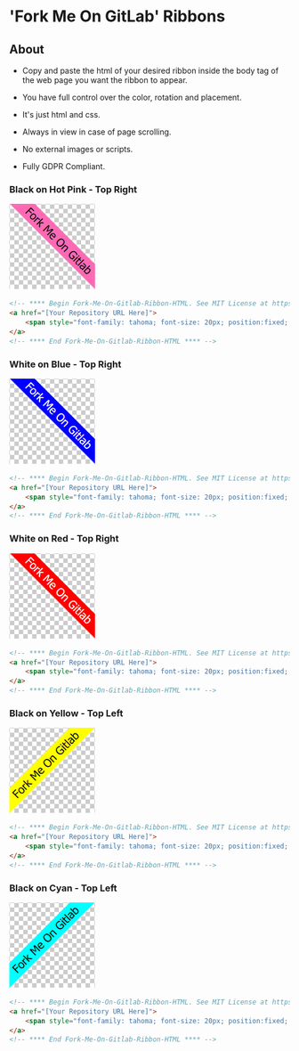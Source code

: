 # 'Fork Me On GitLab' Ribbons

## About

- Copy and paste the html of your desired ribbon inside the body tag of the web page you want the ribbon to appear.

- You have full control over the color, rotation and placement. 

- It's just html and css. 

- Always in view in case of page scrolling.

- No external images or scripts.

- Fully GDPR Compliant.


### Black on Hot Pink - Top Right
![Black on Hot Pink - Top Right](img/boptr.gif)

```html
<!-- **** Begin Fork-Me-On-Gitlab-Ribbon-HTML. See MIT License at https://gitlab.com/seanwasere/fork-me-on-gitlab **** -->
<a href="[Your Repository URL Here]">
    <span style="font-family: tahoma; font-size: 20px; position:fixed; top:50px; right:-45px; display:block; -webkit-transform: rotate(45deg); -moz-transform: rotate(45deg); background-color:hotpink; color:black; padding: 4px 30px 4px 30px">Fork me on GitLab</span>
</a>
<!-- **** End Fork-Me-On-Gitlab-Ribbon-HTML **** -->
```


### White on Blue - Top Right
![White on Blue - Top Right](img/wobtr.gif)
```html
<!-- **** Begin Fork-Me-On-Gitlab-Ribbon-HTML. See MIT License at https://gitlab.com/seanwasere/fork-me-on-gitlab **** -->
<a href="[Your Repository URL Here]">
    <span style="font-family: tahoma; font-size: 20px; position:fixed; top:50px; right:-45px; display:block; -webkit-transform: rotate(45deg); -moz-transform: rotate(45deg); background-color:blue; color:white; padding: 4px 30px 4px 30px">Fork me on GitLab</span>
</a>
<!-- **** End Fork-Me-On-Gitlab-Ribbon-HTML **** -->
```

### White on Red - Top Right
![White on Red - Top Right](img/wortr.gif)
```html
<!-- **** Begin Fork-Me-On-Gitlab-Ribbon-HTML. See MIT License at https://gitlab.com/seanwasere/fork-me-on-gitlab **** -->
<a href="[Your Repository URL Here]">
    <span style="font-family: tahoma; font-size: 20px; position:fixed; top:50px; right:-45px; display:block; -webkit-transform: rotate(45deg); -moz-transform: rotate(45deg); background-color:red; color:white; padding: 4px 30px 4px 30px">Fork me on GitLab</span>
</a>
<!-- **** End Fork-Me-On-Gitlab-Ribbon-HTML **** -->
```

### Black on Yellow - Top Left
![Black on Yellow - Top Left](img/boytl.gif)
```html
<!-- **** Begin Fork-Me-On-Gitlab-Ribbon-HTML. See MIT License at https://gitlab.com/seanwasere/fork-me-on-gitlab **** -->
<a href="[Your Repository URL Here]">
    <span style="font-family: tahoma; font-size: 20px; position:fixed; top:50px; left:-45px; display:block; -webkit-transform: rotate(-45deg); -moz-transform: rotate(-45deg); background-color:yellow; color:black; padding: 4px 30px 4px 30px">Fork me on GitLab</span>
</a>
<!-- **** End Fork-Me-On-Gitlab-Ribbon-HTML **** -->
```

### Black on Cyan - Top Left
![Black on Yellow - Top Left](img/boctl.gif)
```html
<!-- **** Begin Fork-Me-On-Gitlab-Ribbon-HTML. See MIT License at https://gitlab.com/seanwasere/fork-me-on-gitlab **** -->
<a href="[Your Repository URL Here]">
    <span style="font-family: tahoma; font-size: 20px; position:fixed; top:50px; left:-45px; display:block; -webkit-transform: rotate(-45deg); -moz-transform: rotate(-45deg); background-color:cyan; color:black; padding: 4px 30px 4px 30px">Fork me on GitLab</span>
</a>
<!-- **** End Fork-Me-On-Gitlab-Ribbon-HTML **** -->
```




